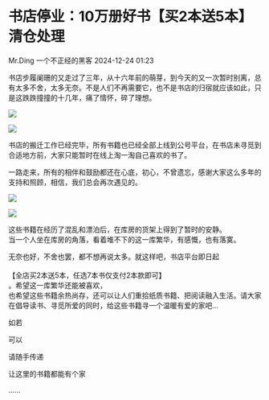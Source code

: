 #  书店停业：10万册好书【买2本送5本】清仓处理   
Mr.Ding  一个不正经的黑客   2024-12-24 01:23  
  
书店步履阑珊的又走过了三年，从十六年前的萌芽，到今天的又一次暂时别离，总有太多不舍，太多无奈。不是人们不再需要它，也不是书店的归宿就应该如此，只是这跌跌撞撞的十几年，痛了情怀，碎了理想。  
  
  
![](https://mmbiz.qpic.cn/mmbiz_jpg/7UHia4BdOvpVpZePibc0nWtduBGjUxkJibfaiay1k1Ss3ZLuibsLwq5wdS3ds0vppiaxP37raTiaiaHV0xibb94dHfGfiagQ/640?wx_fmt=jpeg&from=appmsg "")  
  
  
![](https://mmbiz.qpic.cn/mmbiz_jpg/7UHia4BdOvpVpZePibc0nWtduBGjUxkJibfZcfWuunMepicibxN9BGEKnHPgxjJImH0Zd2PibkdjiaOjdPvt000Hiczogg/640?wx_fmt=jpeg&from=appmsg "")  
  
  
书店的搬迁工作已经完毕，所有书籍也已经全部上线到公号平台，在书店未寻觅到合适地方前，大家只能暂时在线上淘一淘自己喜欢的书了。  
  
  
一路走来，所有的相伴和鼓励都还在心底，初心，不曾遗忘，感谢大家这么多年的支持和照顾，相信，我们总会再次遇见的。  
  
  
  
![](https://mmbiz.qpic.cn/mmbiz_jpg/7UHia4BdOvpXgibHAcnAiamB8ibdsOIMJ5cSOarKuthUoYENYtjKHEk9pBYJ13Oz6AicJib5Rrx5kFWSBbWBiayBvPSXg/640?wx_fmt=jpeg&from=appmsg "")  
  
  
![](https://mmbiz.qpic.cn/mmbiz_jpg/7UHia4BdOvpXgibHAcnAiamB8ibdsOIMJ5cSzPkG7JtPXBsrZu0zSqicAvoCiaGocMEjPj1GJmAWPzJSZjhkWnnJ733Q/640?wx_fmt=jpeg&from=appmsg "")  
  
  
这些书籍在经历了混乱和漂泊后，在库房的货架上得到了暂时的安静。  
当一个人坐在库房的角落，看着堆不下的这一库繁华，有感慨，也有落寞。  
  
  
无奈也好，不舍也罢，都不想再说太多。就这样吧，书店平台即日起  
   
【全店买2本送5本，任选7本书仅支付2本款即可】  
。希望这一库繁华还能被喜欢，  
也希望这些书籍余热尚存，还可以让人们重拾纸质书籍、把阅读融入生活。请大家在倡导读书、寻觅所爱的同时，给这些书籍寻一个温暖有爱的家吧...  
  
  
  
  
如若  
  
可以  
  
请随手传递  
  
让这里的书籍都能有个家  
  
......  
  
